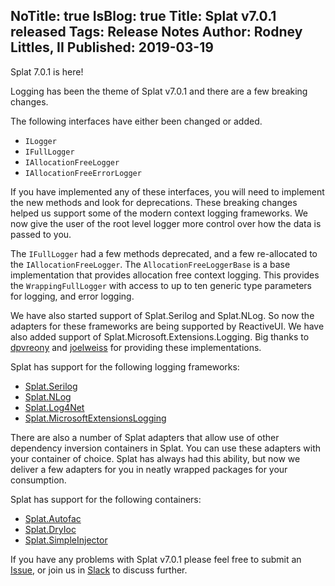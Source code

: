 NoTitle: true
IsBlog: true
Title: Splat v7.0.1 released
Tags: Release Notes
Author: Rodney Littles, II
Published: 2019-03-19
---

Splat 7.0.1 is here!

Logging has been the theme of Splat v7.0.1 and there are a few breaking changes.

The following interfaces have either been changed or added.

- `ILogger`
- `IFullLogger`
- `IAllocationFreeLogger`
- `IAllocationFreeErrorLogger`

If you have implemented any of these interfaces, you will need to implement the new methods and look for deprecations. These breaking changes helped us support some of the modern context logging frameworks.  We now give the user of the root level logger more control over how the data is passed to you.

The `IFullLogger` had a few methods deprecated, and a few re-allocated to the `IAllocationFreeLogger`.  The `AllocationFreeLoggerBase` is a base implementation that provides allocation free context logging.  This provides the `WrappingFullLogger` with access to up to ten generic type parameters for logging, and error logging.

We have also started support of Splat.Serilog and Splat.NLog.  So now the adapters for these frameworks are being supported by ReactiveUI.  We have also added support of Splat.Microsoft.Extensions.Logging.  Big thanks to [dpvreony](https://github.com/dpvreony) and [joelweiss](https://github.com/joelweiss) for providing these implementations.

Splat has support for the following logging frameworks:

- [Splat.Serilog][SplatSerilogNuGet]
- [Splat.NLog][SplatNLogNuGet]
- [Splat.Log4Net][SplatLog4NetNuGet]
- [Splat.MicrosoftExtensionsLogging][SplatMicrosoftExtensionsLoggingNuGet]

[SplatLog4NetNuGet]: https://www.nuget.org/packages/Splat.Log4Net/
[SplatMicrosoftExtensionsLoggingNuGet]: https://www.nuget.org/packages/Splat.Microsoft.Extensions.Logging/
[SplatNLogNuGet]: https://www.nuget.org/packages/Splat.NLog/
[SplatSerilogNuGet]: https://www.nuget.org/packages/Splat.Serilog/

There are also a number of Splat adapters that allow use of other dependency inversion containers in Splat.  You can use these adapters with your container of choice.  Splat has always had this ability, but now we deliver a few adapters for you in neatly wrapped packages for your consumption.

Splat has support for the following containers:

- [Splat.Autofac][SplatAutofacNuGet]
- [Splat.DryIoc][SplatDryIocNuGet]
- [Splat.SimpleInjector][SplatSimpleInjectorNuGet]

[SplatAutofacNuGet]: https://www.nuget.org/packages/Splat.Autofac/
[SplatDryIocNuGet]: https://www.nuget.org/packages/Splat.DryIoc/
[SplatSimpleInjectorNuGet]: https://www.nuget.org/packages/Splat.SimpleInjector/

If you have any problems with Splat v7.0.1 please feel free to submit an [Issue](https://github/reacitveui/splat/issues), or join us in [Slack](https://reactiveui.net/slack) to discuss further.
